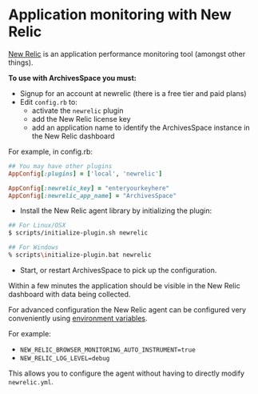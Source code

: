 # Application monitoring with New Relic

[New Relic](http://newrelic.com/) is an application performance monitoring tool (amongst other things).

**To use with ArchivesSpace you must:**

- Signup for an account at newrelic (there is a free tier and paid plans)
- Edit `config.rb` to:
  - activate the `newrelic` plugin
  - add the New Relic license key
  - add an application name to identify the ArchivesSpace instance in the New Relic dashboard

For example, in config.rb:

```ruby
## You may have other plugins
AppConfig[:plugins] = ['local', 'newrelic']

AppConfig[:newrelic_key] = "enteryourkeyhere"
AppConfig[:newrelic_app_name] = "ArchivesSpace"
```

- Install the New Relic agent library by initializing the plugin:

```bash
## For Linux/OSX
$ scripts/initialize-plugin.sh newrelic

## For Windows
% scripts\initialize-plugin.bat newrelic
```

- Start, or restart ArchivesSpace to pick up the configuration.

Within a few minutes the application should be visible in the New Relic dashboard with data being collected.

For advanced configuration the New Relic agent can be configured very conveniently using
[environment variables](https://docs.newrelic.com/docs/agents/ruby-agent/configuration/ruby-agent-configuration).

For example:

- `NEW_RELIC_BROWSER_MONITORING_AUTO_INSTRUMENT=true`
- `NEW_RELIC_LOG_LEVEL=debug`

This allows you to configure the agent without having to directly modify `newrelic.yml`.
